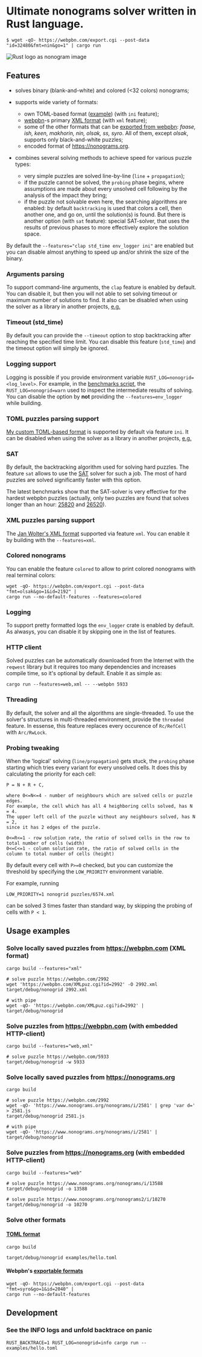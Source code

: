 # Ultimate nonograms solver written in Rust language.

```
$ wget -qO- https://webpbn.com/export.cgi --post-data "id=32480&fmt=nin&go=1" | cargo run
```
![Rust logo as nonogram image](examples/rust_logo.png)

## Features

- solves binary (blank-and-white) and colored (<32 colors) nonograms;

- supports wide variety of formats:
  - own TOML-based format ([example](examples/hello.toml)) (with `ini` feature);
  - [webpbn](https://webpbn.com)-s primary [XML format](https://webpbn.com/pbn_fmt.html) (with `xml` feature);
  - some of the other formats that can be [exported from webpbn](https://webpbn.com/export.cgi):
    _faase, ish, keen, makhorin, nin, olsak, ss, syro_. All of them, except _olsak_,
    supports only black-and-white puzzles;
  - encoded format of https://nonograms.org.

- combines several solving methods to achieve speed for various puzzle types:
  - very simple puzzles are solved line-by-line (`line` + `propagation`);
  - if the puzzle cannot be solved, the `probing` phase begins, where assumptions
  are made about every unsolved cell following by the analysis of the impact they bring;
  - if the puzzle not solvable even here, the searching algorithms are enabled:
  by default `backtracking` is used that colors a cell, then another one, and go on,
  until the solution(s) is found. But there is another option (with `sat` feature):
  special SAT-solver, that uses the results of previous phases to more effectively
  explore the solution space.


By default the `--features="clap std_time env_logger ini"` are enabled but you can disable almost anything
to speed up and/or shrink the size of the binary.


### Arguments parsing

To support command-line arguments, the `clap` feature is enabled by default.
You can disable it, but then you will not able to set solving timeout or maximum number of solutions to find.
It also can be disabled when using the solver as a library in another projects,
[e.g.](https://github.com/tsionyx/nono/blob/8e2f8f27/Cargo.toml#L19)


### Timeout (std_time)

By default you can provide the `--timeout` option to stop backtracking after reaching the specified time limit.
You can disable this feature (`std_time`) and the timeout option will simply be ignored.


### Logging support

Logging is possible if you provide environment variable `RUST_LOG=nonogrid=<log_level>`.
For example, in the [benchmarks script](benches/batch.sh), the `RUST_LOG=nonogrid=warn` used
to inspect the intermediate results of solving. You can disable the option by **not** providing
the `--features=env_logger` while building.


### TOML puzzles parsing support

[My custom TOML-based format](examples/hello.toml) is supported by default via feature `ini`.
It can be disabled when using the solver as a library in another projects,
[e.g.](https://github.com/tsionyx/nono/blob/8e2f8f27/Cargo.toml#L19)


### SAT

By default, the backtracking algorithm used for solving hard puzzles.
The feature `sat` allows to use the [SAT](https://en.wikipedia.org/wiki/Boolean_satisfiability_problem)
solver for such a job.
The most of hard puzzles are solved significantly faster with this option.

The latest benchmarks show that the SAT-solver is very effective
for the hardest webpbn puzzles (actually, only two puzzles are found
that solves longer than an hour: [25820](https://webpbn.com/25820)
and [26520](https://webpbn.com/26520)).


### XML puzzles parsing support

The [Jan Wolter's XML format](https://webpbn.com/pbn_fmt.html) supported via feature `xml`.
You can enable it by building with the `--features=xml`.


### Colored nonograms

You can enable the feature `colored` to allow to print colored nonograms with real terminal colors:

```
wget -qO- https://webpbn.com/export.cgi --post-data "fmt=olsak&go=1&id=2192" |
cargo run --no-default-features --features=colored
```


### Logging

To support pretty formatted logs the `env_logger` crate is enabled by default.
As alwasys, you can disable it by skipping one in the list of features.


### HTTP client

Solved puzzles can be automatically downloaded from the Internet with the `reqwest` library
but it requires too many dependencies and increases compile time, so it's optional by default.
Enable it as simple as:

```
cargo run --features=web,xml -- --webpbn 5933
```


### Threading

By default, the solver and all the algorithms are single-threaded. To use the solver's structures
in multi-threaded environment, provide the `threaded` feature. In essense, this feature
replaces every occurence of `Rc/RefCell` with `Arc/RwLock`.


### Probing tweaking

When the 'logical' solving (`line/propagation`) gets stuck, the `probing` phase starting which tries every variant
for every unsolved cells. It does this by calculating the priority for each cell:

```
P = N + R + C,

where 0<=N<=4 - number of neighbours which are solved cells or puzzle edges.
For example, the cell which has all 4 heighboring cells solved, has N = 4.
The upper left cell of the puzzle without any neighbours solved, has N = 2,
since it has 2 edges of the puzzle.

0<=R<=1 - row solution rate, the ratio of solved cells in the row to total number of cells (width)
0<=C<=1 - column solution rate, the ratio of solved cells in the column to total number of cells (height)
```

By default every cell with `P>=0` checked, but you can customize the threshold by specifying
the `LOW_PRIORITY` environment variable.

For example, running
```
LOW_PRIORITY=1 nonogrid puzzles/6574.xml
```

can be solved 3 times faster than standard way, by skipping the probing of cells with `P < 1`.


## Usage examples

### Solve locally saved puzzles from https://webpbn.com (XML format)

```
cargo build --features="xml"

# solve puzzle https://webpbn.com/2992
wget 'https://webpbn.com/XMLpuz.cgi?id=2992' -O 2992.xml
target/debug/nonogrid 2992.xml

# with pipe
wget -qO- 'https://webpbn.com/XMLpuz.cgi?id=2992' | target/debug/nonogrid
```

### Solve puzzles from https://webpbn.com (with embedded HTTP-client)

```
cargo build --features="web,xml"

# solve puzzle https://webpbn.com/5933
target/debug/nonogrid -w 5933
```

### Solve locally saved puzzles from https://nonograms.org

```
cargo build

# solve puzzle https://webpbn.com/2992
wget -qO- 'https://www.nonograms.org/nonograms/i/2581' | grep 'var d=' > 2581.js
target/debug/nonogrid 2581.js

# with pipe
wget -qO- 'https://www.nonograms.org/nonograms/i/2581' | target/debug/nonogrid
```

### Solve puzzles from https://nonograms.org (with embedded HTTP-client)

```
cargo build --features="web"

# solve puzzle https://www.nonograms.org/nonograms/i/13588
target/debug/nonogrid -o 13588

# solve puzzle https://www.nonograms.org/nonograms2/i/10270
target/debug/nonogrid -o 10270
```

### Solve other formats

#### [TOML format](examples)

```
cargo build

target/debug/nonogrid examples/hello.toml
```

#### Webpbn's [exportable formats](https://webpbn.com/export.cgi)

```
wget -qO- https://webpbn.com/export.cgi --post-data "fmt=syro&go=1&id=2040" |
cargo run --no-default-features
```


## Development

### See the INFO logs and unfold backtrace on panic

```
RUST_BACKTRACE=1 RUST_LOG=nonogrid=info cargo run -- examples/hello.toml
```
